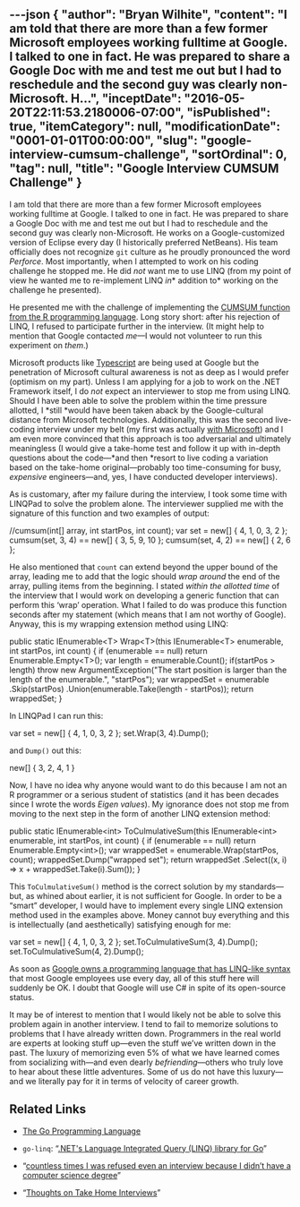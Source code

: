 ---json
{
  "author": "Bryan Wilhite",
  "content": "I am told that there are more than a few former Microsoft employees working fulltime at Google. I talked to one in fact. He was prepared to share a Google Doc with me and test me out but I had to reschedule and the second guy was clearly non-Microsoft. H...",
  "inceptDate": "2016-05-20T22:11:53.2180006-07:00",
  "isPublished": true,
  "itemCategory": null,
  "modificationDate": "0001-01-01T00:00:00",
  "slug": "google-interview-cumsum-challenge",
  "sortOrdinal": 0,
  "tag": null,
  "title": "Google Interview CUMSUM Challenge"
}
---

I am told that there are more than a few former Microsoft employees working fulltime at Google. I talked to one in fact. He was prepared to share a Google Doc with me and test me out but I had to reschedule and the second guy was clearly non-Microsoft. He works on a Google-customized version of Eclipse every day (I historically preferred NetBeans). His team officially does not recognize `git` culture as he proudly pronounced the word *Perforce*. Most importantly, when I attempted to work on his coding challenge he stopped me. He did *not* want me to use LINQ (from my point of view he wanted me to re-implement LINQ *in** addition to* working on the challenge he presented).

He presented me with the challenge of implementing the [CUMSUM function from the R programming language](https://stat.ethz.ch/R-manual/R-devel/library/base/html/cumsum.html). Long story short: after his rejection of LINQ, I refused to participate further in the interview. (It might help to mention that Google contacted *me*—I would not volunteer to run this experiment on *them*.)

Microsoft products like [Typescript](https://www.typescriptlang.org/) are being used at Google but the penetration of Microsoft cultural awareness is not as deep as I would prefer (optimism on my part). Unless I am applying for a job to work on the .NET Framework itself, I do *not* expect an interviewer to stop me from using LINQ. Should I have been able to solve the problem within the time pressure allotted, I *still *would have been taken aback by the Google-cultural distance from Microsoft technologies. Additionally, this was the second live-coding interview under my belt (my first was actually [with Microsoft](http://songhayblog.azurewebsites.net/)) and I am even more convinced that this approach is too adversarial and ultimately meaningless (I would give a take-home test and follow it up with in-depth questions about the code—*and then *resort to live coding a variation based on the take-home original—probably too time-consuming for busy, *expensive* engineers—and, yes, I have conducted developer interviews).

As is customary, after my failure during the interview, I took some time with LINQPad to solve the problem alone. The interviewer supplied me with the signature of this function and two examples of output:


//cumsum(int[] array, int startPos, int count);
var set = new[] { 4, 1, 0, 3, 2 };
cumsum(set, 3, 4) == new[] { 3, 5, 9, 10 };
cumsum(set, 4, 2) == new[] { 2, 6 };
    

He also mentioned that `count` can extend beyond the upper bound of the array, leading me to add that the logic should *wrap around* the end of the array, pulling items from the beginning. I stated *within the allotted time* of the interview that I would work on developing a generic function that can perform this ‘wrap’ operation. What I failed to do was produce this function seconds after my statement (which means that I am not worthy of Google). Anyway, this is my wrapping extension method using LINQ:


public static IEnumerable&lt;T&gt; Wrap&lt;T&gt;(this IEnumerable&lt;T&gt; enumerable, int startPos, int count)
{
    if (enumerable == null) return Enumerable.Empty&lt;T&gt;();
    var length = enumerable.Count();
    if(startPos &gt; length) throw new ArgumentException("The start position is larger than the length of the enumerable.", "startPos");
    var wrappedSet = enumerable
        .Skip(startPos)
        .Union(enumerable.Take(length - startPos));
    return wrappedSet;
}
    

In LINQPad I can run this:


var set = new[] { 4, 1, 0, 3, 2 };
set.Wrap(3, 4).Dump();
    

and `Dump()` out this:


new[] { 3, 2, 4, 1 }
    

Now, I have no idea why anyone would want to do this because I am not an R programmer or a serious student of statistics (and it has been decades since I wrote the words *Eigen values*). My ignorance does not stop me from moving to the next step in the form of another LINQ extension method:


public static IEnumerable&lt;int&gt; ToCulmulativeSum(this IEnumerable&lt;int&gt; enumerable, int startPos, int count)
{
    if (enumerable == null) return Enumerable.Empty&lt;int&gt;();
    var wrappedSet = enumerable.Wrap(startPos, count);
    wrappedSet.Dump("wrapped set");
    return wrappedSet
        .Select((x, i) =&gt; x + wrappedSet.Take(i).Sum());
}
    

This `ToCulmulativeSum()` method is the correct solution by my standards—but, as whined about earlier, it is not sufficient for Google. In order to be a “smart” developer, I would have to implement every single LINQ extension method used in the examples above. Money cannot buy everything and this is intellectually (and aesthetically) satisfying enough for me:


var set = new[] { 4, 1, 0, 3, 2 };
set.ToCulmulativeSum(3, 4).Dump();
set.ToCulmulativeSum(4, 2).Dump();
    

As soon as [Google owns a programming language that has LINQ-like syntax](http://ahmetalpbalkan.github.io/go-linq/) that most Google employees use every day, all of this stuff here will suddenly be OK. I doubt that Google will use C# in spite of its open-source status.

It may be of interest to mention that I would likely not be able to solve this problem again in another interview. I tend to fail to memorize solutions to problems that I have already written down. Programmers in the real world are experts at looking stuff up—even the stuff we’ve written down in the past. The luxury of memorizing even 5% of what we have learned comes from socializing with—and even dearly *befriending*—others who truly love to hear about these little adventures. Some of us do not have this luxury—and we literally pay for it in terms of velocity of career growth.

## Related Links

*   [The Go Programming Language](https://golang.org/)
*   `go-linq`: “[.NET's Language Integrated Query (LINQ) library for Go](http://ahmetalpbalkan.github.io/go-linq/)”
        
*   “[countless times I was refused even an interview because I didn’t have a computer science degree](http://techcrunch.com/2016/05/10/please-dont-learn-to-code/)”
*   “[Thoughts on Take Home Interviews](http://www.elidedbranches.com/2016/05/brief-thoughts-on-take-home-interviews.html)”
